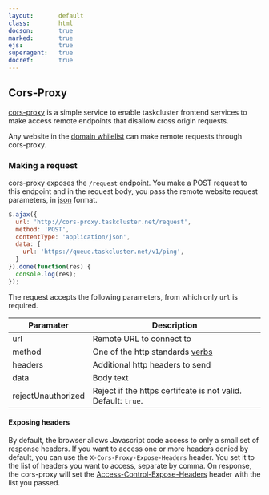 ```yaml
---
layout:       default
class:        html
docson:       true
marked:       true
ejs:          true
superagent:   true
docref:       true
---
```


## Cors-Proxy

[cors-proxy](https://github.com/taskcluster/cors-proxy) is a simple service
to enable taskcluster frontend services to make access remote endpoints that
disallow cross origin requests.

Any website in the
[domain whilelist](https://github.com/taskcluster/cors-proxy/blob/master/server.js#L12)
can make remote requests through cors-proxy.

### Making a request

cors-proxy exposes the `/request` endpoint. You make a POST request to this
endpoint and in the request body, you pass the remote website request
parameters, in [json](http://www.json.org/) format.

```javascript
$.ajax({
  url: 'http://cors-proxy.taskcluster.net/request',
  method: 'POST',
  contentType: 'application/json',
  data: {
    url: 'https://queue.taskcluster.net/v1/ping',
  }
}).done(function(res) {
  console.log(res);
});
```

The request accepts the following parameters, from which only `url` is required.

Paramater            | Description
---------------------|------------
url                  | Remote URL to connect to
method               | One of the http standards [verbs](https://www.w3.org/Protocols/rfc2616/rfc2616-sec9.html)
headers              | Additional http headers to send
data                 | Body text
rejectUnauthorized   | Reject if the https certifcate is not valid. Default: `true`.

#### Exposing headers

By default, the browser allows Javascript code access to only a small set of
response headers. If you want to access one or more headers denied by default,
you can use the `X-Cors-Proxy-Expose-Headers` header. You set it to the list of
headers you want to access, separate by comma. On response, the cors-proxy will
set the [Access-Control-Expose-Headers]() header with the list you passed.

